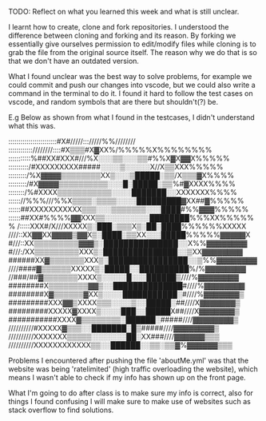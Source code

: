 TODO: Reflect on what you learned this week and what is still unclear.

I learnt how to create, clone and fork repositories. I understood the difference between cloning and forking and its reason. By forking we essentially give ourselves permission to edit/modify files while cloning is to grab the file from the original source itself. The reason why we do that is so that we don't have an outdated version. 

 What I found unclear was the best way to solve problems, for example we could commit and push our changes into vscode, but we could also write a command in the terminal to do it. I found it hard to follow the test cases on vscode, and random symbols that are there but shouldn't(?) be.

E.g Below as shown from what I found in the testcases, I didn't understand what this was.

::::::::::::::::::::::::#X#/////::://///%%////////
 ::::::::::::////////::::#X▒▒▒#X▓XX%/%%%%%X%%%%%%%%
 :::::::::::%##XX#XXX#///%X░░░▒▒░░░▒▒#%%X▓X▓▓X%%%%%
 ::::::::::/#XXXXXXXXX#####░░░░▒░░░░░X//X▒▒XXX%%%%%
 :::::::::/%X▓▓▓▓▒▒▒▒▒▒▒▒XX▒░░░▒█████░▒▒/X▒▒▒▓X%%%%
 :::::::::/#X▓▓▓▓▒▒▒▒▒▒▒▒▒▒░░░█░█████░▒▒%#▓XXXX%%%%
 ::::::::/%#XXXX▒▒▒▒▒▒▒▒▒▒▒░░░░███████░░XXXXXXX%%%%
 :::::://%%%///%%X▒▒▒▒░▒▒▒▒░░░░█████████▓XX##▓%%%%%
 ::::::##XXXXXXXXXXX▒▒▒░░░▒▒▒▒▒▒▒░░░████#%%▓▓▓%%%%%
 ::::::##XX#%%%%▓▓XXX▒▒░░░░░░░░░████████%%%XX%%%%%%
 /:::::XXX#/X///XXXXX▒░███░▒▒▒X▒░██░████%%%%%%XXXXX
 ////::XX▓▓XX▓▓▓▓▒▓▓X▒░████░▒▒XX░░░█████%%%%%▓▓▓▓▓X
 #///::XX▒▒▒▒▒▒▒▒▒▓▓▓▒░███████████████░░X%%▓▓▓▓▓▓▓▓
 #///:/XX▒▒▒▒▒▒▒▒▒XXX▒░███████████████░░▒XX▓▓▓▓▓▓▓▓
 ######XX▓▒▒▒▒▒▒▒XXX▒░████████████████░░▒%%▓▓▓▓▓▓▓▓
 ////####▓▒▒▒▒▒▒XXXXX▒░█████░░██████████%/%▓▓▓▓▓▓▓▓
 //###/##▓▒▒▒▒▒▒▒XXXX▒░░░░░█░░░██████▒////%▓▓▓▓▓▓▓▓
 ########X▒▒▒▒▒▒▒▒▓▓▒░░██████████████#////%▓▓▓▓▓▓▓▓
 ########X▓▒▒▒▒▒▒▓XX▒░░░░███████████░#////%▓▓▓▓▓▓▓▒
 #########XXX▓▓▒XXXX▒▒▒░░░░▒░░█████░##////X▓▓▓▓▓▓▓▒
 #########XXXXX▓XXXX▒░░░░███░░█████X##////X▓▓▓▓▓▓▓▒
 ###########XXXX▓▒▒▒▒▒▒▒▒░██████░#####////▓▓▓▓▓▓▓▓▒
 //////////#XXXXX▓▒▒▒░░███████░█▒#####////▓▓▓▓▓▓▓▓▒
 //////////XXXXXXX▒▒▒▒▒░░░░░░░██░XX###////▓▓▓▓▓▓▒▒▒
 //////////XXXXXXXXXXXX▒▒░░██████░░▒▒░▒▒▓%▓▓▓▓▓▓▒▒▒ 

Problems I encountered after pushing the file 'aboutMe.yml' was that the website was being 'ratelimited' (high traffic overloading the website), which means I wasn't able to check if my info has shown up on the front page.

What I'm going to do after class is to make sure my info is correct, also for things I found confusing I will make sure to make use of websites such as stack overflow to find solutions. 

